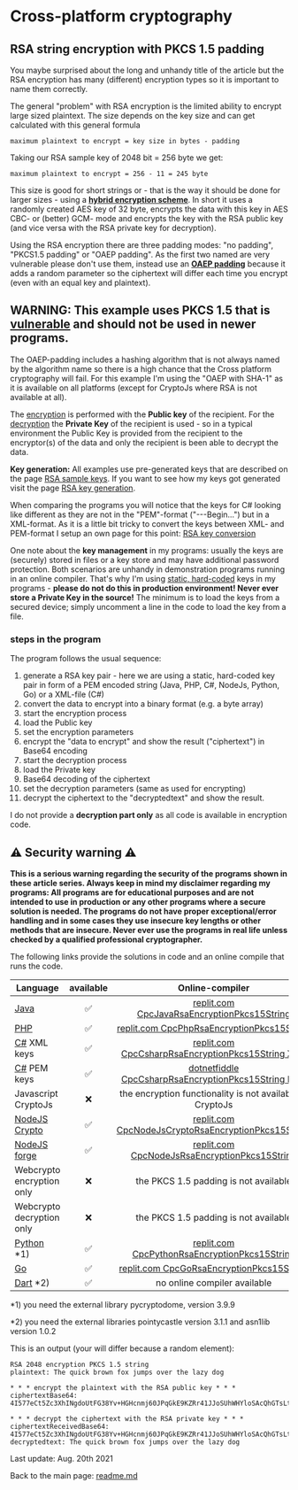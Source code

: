 # Cross-platform cryptography

## RSA string encryption with PKCS 1.5 padding

You maybe surprised about the long and unhandy title of the article but the RSA encryption has many (different) encryption types so it is important to name them correctly.

The general "problem" with RSA encryption is the limited ability to encrypt large sized plaintext. The size depends on the key size and can get calculated with this general formula

```plaintext
maximum plaintext to encrypt = key size in bytes - padding
```
Taking our RSA sample key of 2048 bit = 256 byte we get:

```plaintext
maximum plaintext to encrypt = 256 - 11 = 245 byte
```

This size is good for short strings or - that is the way it should be done for larger sizes - using a [**hybrid encryption scheme**](rsa_aes_hybrid_encryption_string.md). In short it uses a randomly created AES key of 32 byte, encrypts the data with this key in AES CBC- or (better) GCM- mode and encrypts the key with the RSA public key (and vice versa with the RSA private key for decryption).

Using the RSA encryption there are three padding modes: "no padding", "PKCS1.5 padding" or "OAEP padding". As the first two named are very vulnerable please don't use them, instead use an [**OAEP padding**](rsa_encryption_oaep_sha1.md) because it adds a random parameter so the ciphertext will differ each time you encrypt (even with an equal key and plaintext).

## **WARNING: This example uses PKCS 1.5 that is <u>vulnerable</u> and should not be used in newer programs.**

The OAEP-padding includes a hashing algorithm that is not always named by the algorithm name so there is a high chance that the Cross platform cryptography will fail. For this example I'm using the "OAEP with SHA-1" as it is available on all platforms (except for CryptoJs where RSA is not available at all). 

The <u>encryption</u> is performed with the **Public key** of the recipient. For the <u>decryption</u> the **Private Key** of the recipient is used - so in a typical environment the Public Key is provided from the recipient to the encryptor(s) of the data and only the recipient is been able to decrypt the data.

**Key generation:** All examples use pre-generated keys that are described on the page [RSA sample keys](rsa_sample_keypair.md). If you want to see how my keys got generated visit the page [RSA key generation](rsa_key_generation.md). 

When comparing the programs you will notice that the keys for C# looking like different as they are not in the "PEM"-format ("---Begin...") but in a XML-format. As it is a little bit tricky to convert the keys between XML- and PEM-format I setup an own page for this point: [RSA  key conversion](rsa_key_conversion.md)

One note about the **key management** in my programs: usually the keys are (securely) stored in files or a key store and may have additional password protection. Both scenarios are unhandy in demonstration programs running in an online compiler. That's why I'm using <u>static, hard-coded</u> keys in my programs - **please do not do this in production environment! Never ever store a Private Key in the source!** The minimum is to load the keys from a secured device; simply uncomment a line in the code to load the key from a file.

### steps in the program

The program follows the usual sequence:
1. generate a RSA key pair - here we are using a static, hard-coded key pair in form of a PEM encoded string (Java, PHP, C#, NodeJs, Python, Go) or a XML-file (C#)
2. convert the data to encrypt into a binary format (e.g. a byte array)
3. start the encryption process
4. load the Public key
5. set the encryption parameters
6. encrypt the "data to encrypt" and show the result ("ciphertext") in Base64 encoding
7. start the decryption process
8. load the Private key
9. Base64 decoding of the ciphertext
10. set the decryption parameters (same as used for encrypting)
11. decrypt the ciphertext to the "decryptedtext" and show the result.

I do not provide a **decryption part only** as all code is available in encryption code.

## :warning: Security warning :warning:

**This is a serious warning regarding the security of the programs shown in these article series.  Always keep in mind my disclaimer regarding my programs: All programs are for educational purposes and are not intended to use in production or any other programs where a  secure solution is needed. The programs do not have proper exceptional/error handling and in some cases they use insecure key lengths or other methods that are insecure. Never ever use the programs in real life unless checked by a qualified professional cryptographer.**

The following links provide the solutions in code and an online compile that runs the code.

| Language | available | Online-compiler
| ------ | :---: | :----: |
| [Java](../RsaEncryptionPkcs15String/RsaEncryptionPkcs15.java) | :white_check_mark: | [replit.com CpcJavaRsaEncryptionPkcs15String](https://replit.com/@javacrypto/CpcJavaRsaEncryptionPkcs15String/)
| [PHP](../RsaEncryptionPkcs15String/RsaEncryptionPkcs15.php) | :white_check_mark: | [replit.com CpcPhpRsaEncryptionPkcs15String](https://replit.com/@javacrypto/CpcPhpRsaEncryptionPkcs15String#main.php/)
| [C#](../RsaEncryptionPkcs15String/RsaEncryptionPkcs15Xml.cs) XML keys | :white_check_mark: | [replit.com CpcCsharpRsaEncryptionPkcs15String XML](https://replit.com/@javacrypto/CpcCsharpRsaEncryptionPkcs15String#main.cs/)
| [C#](../RsaEncryptionPkcs15String/RsaEncryptionPkcs15Pem.cs) PEM keys | :white_check_mark: | [dotnetfiddle CpcCsharpRsaEncryptionPkcs15String PEM](https://dotnetfiddle.net/vHMU1k/)
| Javascript CryptoJs | :x: | the encryption functionality is not available in CryptoJs
| [NodeJS Crypto](../RsaEncryptionPkcs15String/RsaEncryptionPkcs15NodeJsCrypto.js) | :white_check_mark: | [replit.com CpcNodeJsCryptoRsaEncryptionPkcs15String](https://replit.com/@javacrypto/CpcNodeJsCryptoRsaEncryptionPkcs15String#index.js/)
| [NodeJS forge](../RsaEncryptionPkcs15String/RsaEncryptionPkcs15NodeJs.js) | :white_check_mark: | [replit.com CpcNodeJsRsaEncryptionPkcs15String](https://replit.com/@javacrypto/CpcNodeJsRsaEncryptionPkcs15String#index.js/)
| Webcrypto encryption only | :x: | the PKCS 1.5 padding is not available
| Webcrypto decryption only | :x: | the PKCS 1.5 padding is not available
| [Python](../RsaEncryptionPkcs15String/RsaEncryptionPkcs15.py) *1) | :white_check_mark: | [replit.com CpcPythonRsaEncryptionPkcs15String](https://replit.com/@javacrypto/CpcPythonRsaEncryptionPkcs15String/#main.py)
| [Go](../RsaEncryptionPkcs15String/RsaEncryptionPkcs15.go) | :white_check_mark: | [replit.com CpcGoRsaEncryptionPkcs15String](https://replit.com/@javacrypto/CpcGoRsaEncryptionPkcs15String/#main.go/)
| [Dart](../RsaEncryptionPkcs15String/RsaEncryptionPkcs15.dart) *2) | :white_check_mark: | no online compiler available

*1) you need the external library pycryptodome, version 3.9.9

*2) you need the external libraries pointycastle version 3.1.1 and asn1lib version 1.0.2

This is an output (your will differ because a random element):

```plaintext
RSA 2048 encryption PKCS 1.5 string
plaintext: The quick brown fox jumps over the lazy dog

* * * encrypt the plaintext with the RSA public key * * *
ciphertextBase64: 4I577eCt5Zc3XhINgdoUtFG38Yv+HGHcnmj60JPqGkE9KZRr41JJoSUhWHYloSAcQhGTsLtqYlJWnijgHBZGzYhML19KpuQhwQmYPDDQW5CBEm6cgRwMu1Qx+wpbQUVtrTyGRn1OltasXTWS0MEUzfz2awwIDscbr75geTfpiIW51WBmDqVveTmWi9vDBoHlvW71sfhUvyKXRvsxZpw0jdT5BhbSmdlPHLwBS6NwrSDmwOqGSqx+3iicwtJSxJZot2yfG+WRGM3tW0bB/eyFFWiDkvh+U80jvzgf2uNjDSKSDKBlxwMNOCIffrv2iniDRciEJbLeSN1OMfqbE9/N8w==

* * * decrypt the ciphertext with the RSA private key * * *
ciphertextReceivedBase64: 4I577eCt5Zc3XhINgdoUtFG38Yv+HGHcnmj60JPqGkE9KZRr41JJoSUhWHYloSAcQhGTsLtqYlJWnijgHBZGzYhML19KpuQhwQmYPDDQW5CBEm6cgRwMu1Qx+wpbQUVtrTyGRn1OltasXTWS0MEUzfz2awwIDscbr75geTfpiIW51WBmDqVveTmWi9vDBoHlvW71sfhUvyKXRvsxZpw0jdT5BhbSmdlPHLwBS6NwrSDmwOqGSqx+3iicwtJSxJZot2yfG+WRGM3tW0bB/eyFFWiDkvh+U80jvzgf2uNjDSKSDKBlxwMNOCIffrv2iniDRciEJbLeSN1OMfqbE9/N8w==
decryptedtext: The quick brown fox jumps over the lazy dog

```

Last update: Aug. 20th 2021

Back to the main page: [readme.md](../readme.md)
